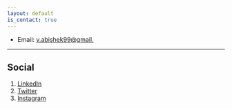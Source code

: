 ```yaml
---
layout: default
is_contact: true
---
```


* Email: [v.abishek99@gmail.](mailto:v.abishek99@gmail.com)

---

## Social

1. [LinkedIn](#)
2. [Twitter](#)
3. [Instagram](#)
